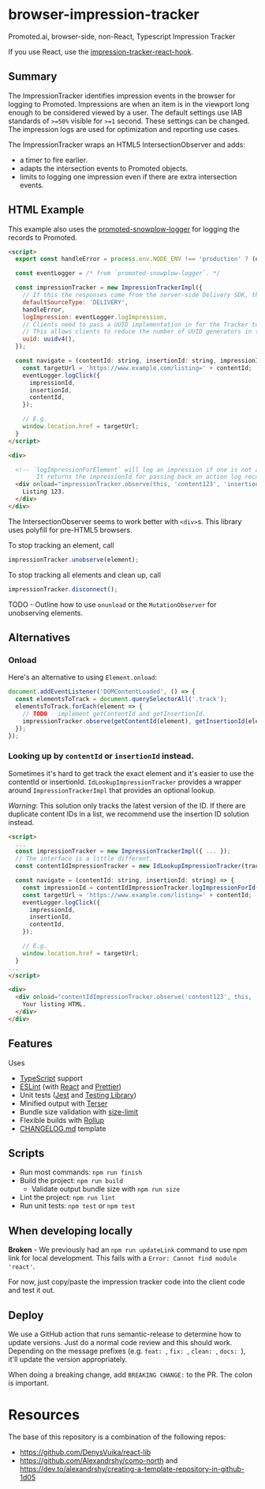 # browser-impression-tracker
Promoted.ai, browser-side, non-React, Typescript Impression Tracker

If you use React, use the [impression-tracker-react-hook](https://github.com/promotedai/impression-tracker-react-hook).

## Summary

The ImpressionTracker identifies impression events in the browser for logging to Promoted.  Impressions are when an item is in the viewport long enough to be considered viewed by a user.  The default settings use IAB standards of `>=50%` visible for `>=1` second.  These settings can be changed.  The impression logs are used for optimization and reporting use cases.

The ImpressionTracker wraps an HTML5 IntersectionObserver and adds:
- a timer to fire earlier.
- adapts the intersection events to Promoted objects.
- limits to logging one impression even if there are extra intersection events.

## HTML Example

This example also uses the [promoted-snowplow-logger](https://github.com/promotedai/promoted-snowplow-logger) for logging the records to Promoted.

```html
<script>
  export const handleError = process.env.NODE_ENV !== 'production' ? (err) => { throw err; } : console.error;

  const eventLogger = /* from `promoted-snowplow-logger`. */

  const impressionTracker = new ImpressionTrackerImpl({
    // If this the responses come from the server-side Delivery SDK, then use 'DELIVERY', else 'CLIENT_BACKEND'
    defaultSourceType: 'DELIVERY',
    handleError,
    logImpression: eventLogger.logImpression,
    // Clients need to pass a UUID implementation in for the Tracker to use.
    // This allows clients to reduce the number of UUID generators in their browser code.
    uuid: uuidv4(),
  });

  const navigate = (contentId: string, insertionId: string, impressionId: string) => {
    const targetUrl = 'https://www.example.com/listing=' + contentId;
    eventLogger.logClick({
      impressionId,
      insertionId,
      contentId,
    });

    // E.g. 
    window.location.href = targetUrl;
  } 
</script>

<div>

  <!-- `logImpressionForElement` will log an impression if one is not already logged.
        It returns the impressionId for passing back on action log records. -->
  <div onload="impressionTracker.observe(this, 'content123', 'insertion123')" onclick="navigate('content123', 'insertion123', impressionTracker.logImpressionForElement(this))">
    Listing 123.
  </div>
</div>
```

The IntersectionObserver seems to work better with `<div>`s.  This library uses polyfill for pre-HTML5 browsers.

To stop tracking an element, call
```typescript
impressionTracker.unobserve(element);
```

To stop tracking all elements and clean up, call
```typescript
impressionTracker.disconnect();
```

TODO - Outline how to use `onunload` or the `MutationObserver` for unobserving elements.

## Alternatives

### Onload

Here's an alternative to using `Element.onload`:

```typescript
document.addEventListener('DOMContentLoaded', () => {
  const elementsToTrack = document.querySelectorAll('.track');
  elementsToTrack.forEach(element => {
    // TODO - implement getContentId and getInsertionId.
    impressionTracker.observe(getContentId(element), getInsertionId(element), element);
  });
});
```

### Looking up by `contentId` or `insertionId` instead.

Sometimes it's hard to get track the exact element and it's easier to use the contentId or insertionId.
`IdLookupImpressionTracker` provides a wrapper around `ImpressionTrackerImpl` that provides an optional lookup.

*Warning*: This solution only tracks the latest version of the ID.  If there are duplicate content IDs in a list, we recommend use the insertion ID solution instead.

```html
<script>
  ...
  const impressionTracker = new ImpressionTrackerImpl({ ... });
  // The interface is a little different.
  const contentIdImpressionTracker = new IdLookupImpressionTracker(tracker);

  const navigate = (contentId: string, insertionId: string) => {
    const impressionId = contentIdImpressionTracker.logImpressionForId(contentId);
    const targetUrl = 'https://www.example.com/listing=' + contentId;
    eventLogger.logClick({
      impressionId,
      insertionId,
      contentId,
    });

    // E.g. 
    window.location.href = targetUrl;
  } 
...
</script>

<div>
  <div onload="contentIdImpressionTracker.observe('content123', this, 'content123', 'insertion123')" onclick="navigate('content123', 'insertion123')">
    Your listing HTML.
  </div>
</div>
```

## Features

Uses
- [TypeScript](https://www.typescriptlang.org/) support
- [ESLint](https://eslint.org/) (with [React](https://reactjs.org/) and [Prettier](https://prettier.io/))
- Unit tests ([Jest](https://jestjs.io/) and [Testing Library](https://testing-library.com/))
- Minified output with [Terser](https://terser.org/)
- Bundle size validation with [size-limit](https://github.com/ai/size-limit)
- Flexible builds with [Rollup](https://www.rollupjs.org/)
- [CHANGELOG.md](https://keepachangelog.com/en/1.0.0/) template

## Scripts

- Run most commands: `npm run finish`
- Build the project: `npm run build`
  - Validate output bundle size with `npm run size`
- Lint the project: `npm run lint`
- Run unit tests: `npm test` or `npm test`


## When developing locally

**Broken** - We previously had an `npm run updateLink` command to use npm link for local development.  This fails with a `Error: Cannot find module 'react'`.

For now, just copy/paste the impression tracker code into the client code and test it out.
## Deploy

We use a GitHub action that runs semantic-release to determine how to update versions.  Just do a normal code review and this should work.  Depending on the message prefixes (e.g. `feat: `, `fix: `, `clean: `, `docs: `), it'll update the version appropriately.

When doing a breaking change, add `BREAKING CHANGE:` to the PR.  The colon is important.

# Resources

The base of this repository is a combination of the following repos:
- https://github.com/DenysVuika/react-lib
- https://github.com/Alexandrshy/como-north and https://dev.to/alexandrshy/creating-a-template-repository-in-github-1d05
